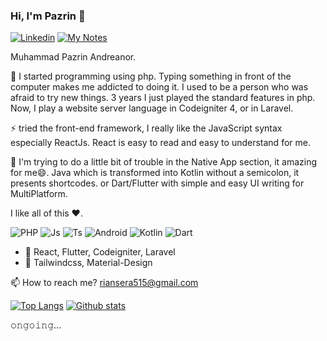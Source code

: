 ### Hi, I'm Pazrin 👋
[![Linkedin](https://img.shields.io/badge/-LinkedIn-blue?style=flat&logo=Linkedin&logoColor=white&link=https://www.linkedin.com/in/dinhanhthi/)](https://www.linkedin.com/in/muhammad-pazrin-andreanor-950824159/)
[![My Notes](https://img.shields.io/badge/-My%20Notes-009e22?style=flat&logo=data:image/png;base64,iVBORw0KGgoAAAANSUhEUgAAAA4AAAARCAQAAABHwVUUAAAAxklEQVQYlYWROw6BQRSFp1LRW4BaqUCswAJsQYJoJDQsAI0VSIgIpUKjIgqxAIlGoSXexPNz+ecvMDi3uvnmzD0zVymFkwI9ui/Vo4JH4SDEhE9diSkCZMkzZ0Wblq6pwBspJdcGWUgzJEqDOk3S1DTES5IyGwbi37FmL0eqNnQToc+RMQkZkCVHnI4NXYQZcZZmz/ZZOy429JGhJIHepQP5ZeKn/jr1zJMZWmkPZmi9c/ktUNCAtNP625kZ/tqKeuQtmvd5B5bhnUU8EVlfAAAAAElFTkSuQmCC&link=https://dinhanhthi.com/)](https://rywrite.vercel.app)
<!-- [![Buy Me A Coffee](https://img.shields.io/badge/-Buy%20Me%20A%20Coffee-db4c4c?style=flat&logo=buy-me-a-coffee&logoColor=ffffff&link=https://ko-fi.com/dinhanhthi)](https://ko-fi.com/dinhanhthi) -->

Muhammad Pazrin Andreanor.

🌱 I started programming using php. Typing something in front of the computer makes me addicted to doing it. I used to be a person who was afraid to try new things. 3 years I just played the standard features in php. Now, I play a website server language in Codeigniter 4, or in Laravel.

⚡ tried the front-end framework, I really like the JavaScript syntax especially ReactJs. React is easy to read and easy to understand for me.

🤔 I'm trying to do a little bit of trouble in the Native App section, it amazing for me😄. Java which is transformed into Kotlin without a semicolon, it presents shortcodes. or Dart/Flutter with simple and easy UI writing for MultiPlatform.

I like all of this ❤.

<!-- <img src="https://cdn.cdnlogo.com/logos/p/3/python.svg" height="15"> -->
<!-- ![JavaScript](https://img.shields.io/badge/-JavaScript-eee?style=flat-square&logo=javascript&logoColor=DD9C25) -->

![PHP](https://img.shields.io/badge/-Php-181717?style=for-the-badge&logo=Php)
![Js](https://img.shields.io/badge/-Javascript-181717?style=for-the-badge&logo=Javascript)
![Ts](https://img.shields.io/badge/-Typescript-181717?style=for-the-badge&logo=Typescript)
![Android](https://img.shields.io/badge/-Android-181717?style=for-the-badge&logo=Android)
![Kotlin](https://img.shields.io/badge/-Kotlin-181717?style=for-the-badge&logo=Kotlin)
![Dart](https://img.shields.io/badge/-Dart-181717?style=for-the-badge&logo=Dart)

- 🍟 React, Flutter, Codeigniter, Laravel
- 🍔 Tailwindcss, Material-Design

📫 How to reach me? riansera515@gmail.com

[![Top Langs](https://github-readme-stats.vercel.app/api/top-langs/?username=ryfazrin&layout=compact&hide_border=true&hide=html&langs_count=7&hide_title=true)](https://github.com/ryfazrin)
[![Github stats](https://github-readme-stats.vercel.app/api?username=ryfazrin&hide_border=true&show_icons=true&hide=contribs&include_all_commits=true&line_height=24&hide_title=true)](https://github.com/ryfazrin)

 𝚘𝚗𝚐𝚘𝚒𝚗𝚐...

<!--
**ryfazrin/ryfazrin** is a ✨ _special_ ✨ repository because its `README.md` (this file) appears on your GitHub profile.

Here are some ideas to get you started:

- 🔭 I’m currently working on ...
- 🌱 I’m currently learning ...
- 👯 I’m looking to collaborate on ...
- 🤔 I’m looking for help with ...
- 💬 Ask me about ...
- 📫 How to reach me: ...
- 😄 Pronouns: ...
- ⚡ Fun fact: ...
-->
<!-- (https://github.com/anuraghazra/github-readme-stats) -->
